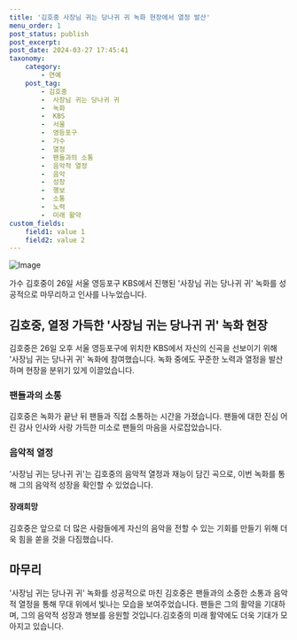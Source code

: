 ```yaml
---
title: '김호중 사장님 귀는 당나귀 귀 녹화 현장에서 열정 발산'
menu_order: 1
post_status: publish
post_excerpt: 
post_date: 2024-03-27 17:45:41
taxonomy:
    category:
        - 연예
    post_tag:
        - 김호중
        -  사장님 귀는 당나귀 귀
        -  녹화
        -  KBS
        -  서울
        -  영등포구
        -  가수
        -  열정
        -  팬들과의 소통
        -  음악적 열정
        -  음악
        -  성장
        -  행보
        -  소통
        -  노력
        -  미래 활약
custom_fields:
    field1: value 1
    field2: value 2
---
```


![Image](https://ssl.pstatic.net/mimgnews/image/421/2024/03/26/0007437384_001_20240326163608200.jpg?type=w540)

가수 김호중이 26일 서울 영등포구 KBS에서 진행된 '사장님 귀는 당나귀 귀' 녹화를 성공적으로 마무리하고 인사를 나누었습니다.
## 김호중, 열정 가득한 '사장님 귀는 당나귀 귀' 녹화 현장
김호중은 26일 오후 서울 영등포구에 위치한 KBS에서 자신의 신곡을 선보이기 위해 '사장님 귀는 당나귀 귀' 녹화에 참여했습니다. 녹화 중에도 꾸준한 노력과 열정을 발산하며 현장을 분위기 있게 이끌었습니다.
### 팬들과의 소통
김호중은 녹화가 끝난 뒤 팬들과 직접 소통하는 시간을 가졌습니다. 팬들에 대한 진심 어린 감사 인사와 사랑 가득한 미소로 팬들의 마음을 사로잡았습니다.
### 음악적 열정
'사장님 귀는 당나귀 귀'는 김호중의 음악적 열정과 재능이 담긴 곡으로, 이번 녹화를 통해 그의 음악적 성장을 확인할 수 있었습니다.
#### 장래희망
김호중은 앞으로 더 많은 사람들에게 자신의 음악을 전할 수 있는 기회를 만들기 위해 더욱 힘을 쏟을 것을 다짐했습니다.
## 마무리 
'사장님 귀는 당나귀 귀' 녹화를 성공적으로 마친 김호중은 팬들과의 소중한 소통과 음악적 열정을 통해 무대 위에서 빛나는 모습을 보여주었습니다. 팬들은 그의 활약을 기대하며, 그의 음악적 성장과 행보를 응원할 것입니다.김호중의 미래 활약에도 더욱 기대가 모아지고 있습니다.
